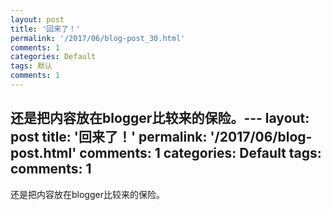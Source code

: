 ```yaml
---
layout: post
title: '回来了！'
permalink: '/2017/06/blog-post_30.html'
comments: 1
categories: Default
tags: 默认
comments: 1
---
```

还是把内容放在blogger比较来的保险。---
layout: post
title: '回来了！'
permalink: '/2017/06/blog-post.html'
comments: 1
categories: Default
tags: 
comments: 1
---
还是把内容放在blogger比较来的保险。